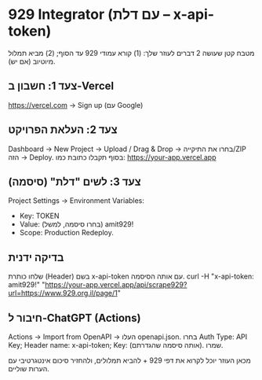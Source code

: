 # 929 Integrator (עם דלת – x-api-token)

מטבח קטן שעושה 2 דברים לעוזר שלך: (1) קורא עמודי 929 עד הסוף; (2) מביא תמלול מיוטיוב (אם יש).

## צעד 1: חשבון ב‑Vercel
https://vercel.com → Sign up (עם Google)

## צעד 2: העלאת הפרויקט
Dashboard → New Project → Upload / Drag & Drop → בחרו את התיקייה/ZIP הזה → Deploy.
בסוף תקבלו כתובת כמו: https://your-app.vercel.app

## צעד 3: לשים "דלת" (סיסמה)
Project Settings → Environment Variables:
- Key: TOKEN
- Value: (בחרו סיסמה, למשל) amit929!
- Scope: Production
Redeploy.

## בדיקה ידנית
שלחו כותרת (Header) בשם x-api-token עם אותה הסיסמה.
curl -H "x-api-token: amit929!" "https://your-app.vercel.app/api/scrape929?url=https://www.929.org.il/page/1"

## חיבור ל‑ChatGPT (Actions)
Actions → Import from OpenAPI → העלו openapi.json.
בחרו Auth Type: API Key; Header name: x-api-token; Key: (אותה סיסמה שהגדרתם).
שמרו.

מכאן העוזר יוכל לקרוא את דפי 929 + להביא תמלולים, ולהחזיר סיכום אינטגרטיבי עם הערות שוליים.
